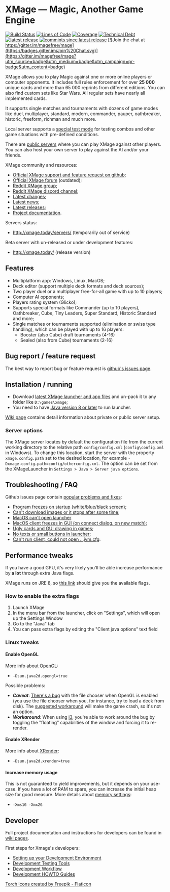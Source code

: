 # XMage — Magic, Another Game Engine

[![Build Status](https://app.travis-ci.com/magefree/mage.svg?branch=master)](https://app.travis-ci.com/magefree/mage)
[![Lines of Code](https://sonarcloud.io/api/project_badges/measure?project=magefree_mage&metric=ncloc)](https://sonarcloud.io/summary/new_code?id=magefree_mage)
[![Coverage](https://sonarcloud.io/api/project_badges/measure?project=magefree_mage&metric=coverage)](https://sonarcloud.io/summary/new_code?id=magefree_mage)
[![Technical Debt](https://sonarcloud.io/api/project_badges/measure?project=magefree_mage&metric=sqale_index)](https://sonarcloud.io/summary/new_code?id=magefree_mage)
[![latest release](https://img.shields.io/github/v/release/magefree/mage)](https://github.com/magefree/mage/releases/)
[![commints since latest release](https://img.shields.io/github/commits-since/magefree/mage/latest)](https://github.com/magefree/mage/commits/)
[![Join the chat at https://gitter.im/magefree/mage](https://badges.gitter.im/Join%20Chat.svg)](https://gitter.im/magefree/mage?utm_source=badge&utm_medium=badge&utm_campaign=pr-badge&utm_content=badge)

XMage allows you to play Magic against one or more online players or computer opponents. 
It includes full rules enforcement for over **25 000** unique cards and more than 65 000 reprints from different editions. 
You can also find custom sets like Star Wars. All regular sets have nearly all implemented cards.

It supports single matches and tournaments with dozens of game modes like duel, multiplayer, standard, modern, commander, 
pauper, oathbreaker, historic, freeform, richman and much more.

Local server supports a [special test mode](https://github.com/magefree/mage/wiki/Development-Testing-Tools) for 
testing combos and other game situations with pre-defined conditions.

There are [public servers](http://xmage.today/servers/) where you can play XMage against other players. 
You can also host your own server to play against the AI and/or your friends.

XMage community and resources:
* [Official XMage support and feature request on github](https://github.com/magefree/mage/issues);
* [Official XMage forum](http://www.slightlymagic.net/forum/viewforum.php?f=70) (outdated);
* [Reddit XMage group](https://www.reddit.com/r/XMage/);
* [Reddit XMage discord channel](https://discord.gg/Pqf42yn);
* [Latest changes](https://github.com/magefree/mage/commits/master);
* [Latest news](https://jaydi85.github.io/xmage-web-news/news.html);
* [Latest releases](https://github.com/magefree/mage/releases); 
* [Project documentation](https://github.com/magefree/mage/wiki).

Servers status:
* http://xmage.today/servers/ (temporarily out of service)

Beta server with un-released or under development features:
* http://xmage.today/ (release version)

## Features

* Multiplatform app: Windows, Linux, MacOS;
* Deck editor (support multiple deck formats and deck sources);
* Two player duel or a multiplayer free-for-all game with up to 10 players;
* Computer AI opponents;
* Players rating system (Glicko);
* Supports special formats like Commander (up to 10 players), Oathbreaker, Cube, Tiny Leaders, Super Standard, Historic Standard and more;
* Single matches or tournaments supported (elimination or swiss type handling), which can be played with up to 16 players:
    * Booster (also Cube) draft tournaments (4-16)
    * Sealed (also from Cube) tournaments (2-16)

## Bug report / feature request

The best way to report bug or feature request is [github's issues page](https://github.com/magefree/mage/issues).

## Installation / running

* Download [latest XMage launcher and app files](http://xmage.today/) and un-pack it to any folder like `D:\games\xmage`;
* You need to have [Java version 8 or later](http://java.com/) to run launcher.
  
[Wiki page](https://github.com/magefree/mage/wiki) contains detail information about private or public server setup.

### Server options

The XMage server locates by default the configuration file from the current working directory to the relative path `config/config.xml`
(`config\config.xml` in Windows). To change this location, start the server with the property `xmage.config.path` set
to the desired location, for example `-Dxmage.config.path=config/otherconfig.xml`. The option can be set from the 
XMageLauncher in `Settings > Java > Server java options`.

## Troubleshooting / FAQ

Github issues page contain [popular problems and fixes](https://github.com/magefree/mage/issues?q=is%3Aissue+label%3AFAQ+):
* [Program freezes on startup (white/blue/black screen)](https://github.com/magefree/mage/issues/4461#issuecomment-361108597);
* [Can't download images or it stops after some time](https://www.reddit.com/r/XMage/comments/agmcjf/new_xmage_release_with_ravnica_allegiance_rna/); 
* [MacOS can't open launcher](https://www.reddit.com/r/XMage/comments/kf8l34/updated_java_on_osx_xmage_not_working/ggej8cq/)
* [MacOS client freezes in GUI (on connect dialog, on new match)](https://github.com/magefree/mage/issues/4920#issuecomment-517944308);
* [Ugly cards and GUI drawing in games](https://github.com/magefree/mage/issues/4626#issuecomment-374640070);
* [No texts or small buttons in launcher](https://github.com/magefree/mage/issues/4126);
* [Can't run client, could not open ...jvm.cfg](https://github.com/magefree/mage/issues/1272#issuecomment-529789018).


## Performance tweaks

If you have a good GPU, it's very likely you'll be able increase performance by **a lot** through extra Java flags.

XMage runs on JRE 8, so [this link](https://docs.oracle.com/javase/8/docs/technotes/guides/2d/flags.html) should give you the available flags.

### How to enable the extra flags

1. Launch XMage
2. In the menu bar from the launcher, click on "Settings", which will open up the Settings Window
3. Go to the "Java" tab
4. You can pass extra flags by editing the "Client java options" text field

### Linux tweaks

#### Enable OpenGL

More info about [OpenGL](https://docs.oracle.com/javase/8/docs/technotes/guides/2d/flags.html#opengl):
* `-Dsun.java2d.opengl=true`

Possible problems:
* _**Caveat**_: [There's a bug](https://bugs.openjdk.java.net/browse/JDK-6545140) with the file chooser when OpenGL is enabled (you use the file chooser when you, for instance, try to load a deck from disk). The [suggested workaround](https://bugs.java.com/bugdatabase/view_bug.do?bug_id=6439320) will make the game crash, so it's not an option.
* _**Workaround**_: When using [i3](https://github.com/i3/i3), you're able to work around the bug by toggling the "floating" capabilities of the window and forcing it to re-render.

#### Enable XRender

More info about [XRender](https://docs.oracle.com/javase/8/docs/technotes/guides/2d/flags.html#xrender):
* `-Dsun.java2d.xrender=true`

#### Increase memory usage

This is not guaranteed to yield improvements, but it depends on your use-case. 
If you have a lot of RAM to spare, you can increase the initial heap size for good measure.
More details about [memory settings](https://stackoverflow.com/a/57839720/8401696):
* `-Xms1G -Xmx2G`

## Developer

Full project documentation and instructions for developers can be found in [wiki pages](http://github.com/magefree/mage/wiki/). 

First steps for Xmage's developers:
* [Setting up your Development Environment](https://github.com/magefree/mage/wiki/Setting-up-your-Development-Environment)
* [Development Testing Tools](https://github.com/magefree/mage/wiki/Development-Testing-Tools)
* [Development Workflow](https://github.com/magefree/mage/wiki/Development-Workflow)
* [Development HOWTO Guides](https://github.com/magefree/mage/wiki/Development-HOWTO-Guides)

[Torch icons created by Freepik - Flaticon](https://www.flaticon.com/free-icons/torch)
